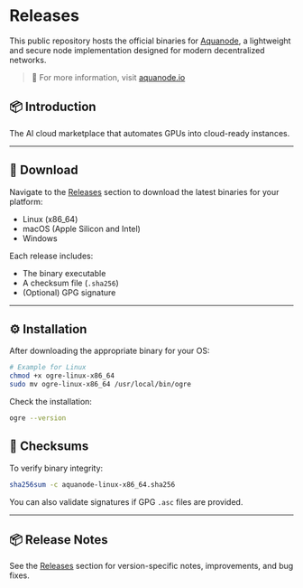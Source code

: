 # Releases

This public repository hosts the official binaries for [Aquanode](https://aquanode.io), a lightweight and secure node implementation designed for modern decentralized networks.

> 🔗 For more information, visit [aquanode.io](https://aquanode.io)

## 📦 Introduction

The AI cloud marketplace that automates GPUs into cloud-ready instances.


---

## 💾 Download

Navigate to the [Releases](https://github.com/aquanode/releases/releases) section to download the latest binaries for your platform:

- Linux (x86_64)
- macOS (Apple Silicon and Intel)
- Windows

Each release includes:
- The binary executable
- A checksum file (`.sha256`)
- (Optional) GPG signature

---

## ⚙️ Installation

After downloading the appropriate binary for your OS:

```bash
# Example for Linux
chmod +x ogre-linux-x86_64
sudo mv ogre-linux-x86_64 /usr/local/bin/ogre
````

Check the installation:

```bash
ogre --version
```

## 🔐 Checksums

To verify binary integrity:

```bash
sha256sum -c aquanode-linux-x86_64.sha256
```

You can also validate signatures if GPG `.asc` files are provided.

---

## 📦 Release Notes

See the [Releases](https://github.com/aquanode/releases/releases) section for version-specific notes, improvements, and bug fixes.

